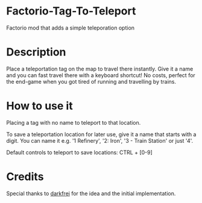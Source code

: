 # Factorio-Tag-To-Teleport
Factorio mod that adds a simple teleporation option

# Description

Place a teleportation tag on the map to travel there instantly. Give it a name and you can fast travel there with a keyboard shortcut! No costs, perfect for the end-game when you got tired of running and travelling by trains.

# How to use it

Placing a tag with no name to teleport to that location.

To save a teleportation location for later use, give it a name that starts with a digit. You can name it e.g. '1 Refinery', '2: Iron', '3 - Train Station' or just '4'.

Default controls to teleport to save locations: CTRL + [0-9]

# Credits

Special thanks to [darkfrei](https://www.patreon.com/darkfrei) for the idea and the initial implementation.
